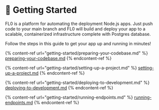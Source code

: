 # 🚀 Getting Started

FL0 is a platform for automating the deployment Node.js apps. Just push code to your main branch and FL0 will build and deploy your app to a scalable, containerized infrastructure complete with Postgres database.

Follow the steps in this guide to get your app up and running in minutes!

{% content-ref url="getting-started/preparing-your-codebase.md" %}
[preparing-your-codebase.md](getting-started/preparing-your-codebase.md)
{% endcontent-ref %}

{% content-ref url="getting-started/setting-up-a-project.md" %}
[setting-up-a-project.md](getting-started/setting-up-a-project.md)
{% endcontent-ref %}

{% content-ref url="getting-started/deploying-to-development.md" %}
[deploying-to-development.md](getting-started/deploying-to-development.md)
{% endcontent-ref %}

{% content-ref url="getting-started/running-endpoints.md" %}
[running-endpoints.md](getting-started/running-endpoints.md)
{% endcontent-ref %}





